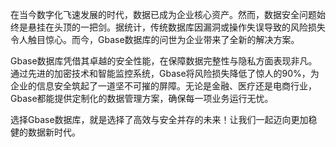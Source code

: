 在当今数字化飞速发展的时代，数据已成为企业核心资产。然而，数据安全问题始终是悬挂在头顶的一把剑。据统计，传统数据库因漏洞或操作失误导致的风险损失令人触目惊心。而今，Gbase数据库的问世为企业带来了全新的解决方案。

Gbase数据库凭借其卓越的安全性能，在保障数据完整性与隐私方面表现非凡。通过先进的加密技术和智能监控系统，Gbase将风险损失降低了惊人的90%，为企业的信息安全筑起了一道坚不可摧的屏障。无论是金融、医疗还是电商行业，Gbase都能提供定制化的数据管理方案，确保每一项业务运行无忧。

选择Gbase数据库，就是选择了高效与安全并存的未来！让我们一起迈向更加稳健的数据新时代。